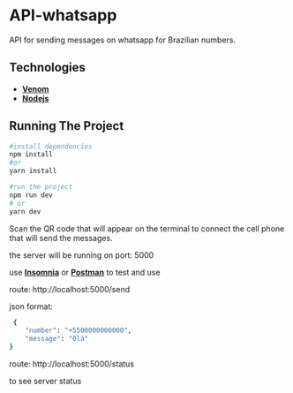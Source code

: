 # API-whatsapp
API for sending messages on whatsapp for Brazilian numbers.

## Technologies

-   **[Venom](https://github.com/orkestral/venom)**
-   **[Nodejs](https://nodejs.org/en/)**

## Running The Project

```bash
#install dependencies
npm install
#or 
yarn install

#run the project
npm run dev
# or
yarn dev
```
Scan the QR code that will appear on the terminal to connect the cell phone that will send the messages.

the server will be running on port: 5000

use    **[Insomnia](https://insomnia.rest/)** or **[Postman](https://www.postman.com/)** to test and use

route: http://localhost:5000/send  <br />

json format:
```bash
 {
	"number": "+5500000000000",
	"message": "Olá"
}
```

route: http://localhost:5000/status <br />

to see server status